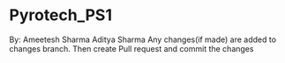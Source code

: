 # Pyrotech_PS1
By:
  Ameetesh Sharma
  Aditya Sharma
Any changes(if made) are added to changes branch. Then create Pull request and commit the changes
